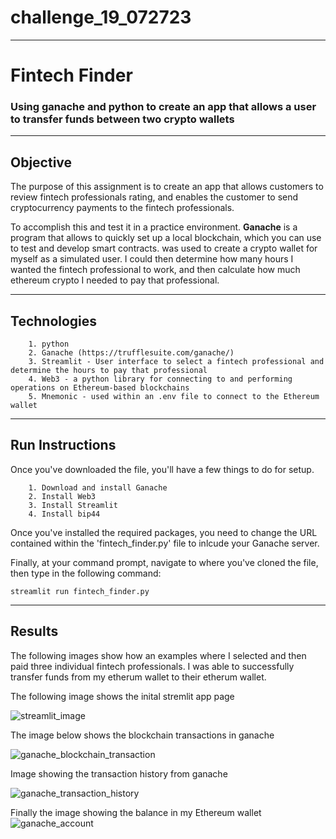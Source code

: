 # challenge_19_072723
---
# Fintech Finder 
### Using ganache and python to create an app that allows a user to transfer funds between two crypto wallets
---
## Objective

The purpose of this assignment is to create an app that allows customers to review fintech professionals rating, and enables the customer to send cryptocurrency payments to the fintech professionals.

To accomplish this and test it in a practice environment. **Ganache** is a program that allows to quickly set up a local blockchain, which you can use to test and develop smart contracts. was used to create a crypto wallet for myself as a simulated user. I could then determine how many hours I wanted the fintech professional to work, and then calculate how much ethereum crypto I needed to pay that professional.

---
## Technologies
        1. python
        2. Ganache (https://trufflesuite.com/ganache/)
        3. Streamlit - User interface to select a fintech professional and determine the hours to pay that professional
        4. Web3 - a python library for connecting to and performing operations on Ethereum-based blockchains
        5. Mnemonic - used within an .env file to connect to the Ethereum wallet

---
## Run Instructions
Once you've downloaded the file, you'll have a few things to do for setup.

        1. Download and install Ganache
        2. Install Web3 
        3. Install Streamlit
        4. Install bip44 

Once you've installed the required packages, you need to change the URL contained within the 'fintech_finder.py' file to inlcude your Ganache server. 

Finally, at your command prompt, navigate to where you've cloned the file, then type in the following command:
```
streamlit run fintech_finder.py
```
---
## Results

The following images show how an examples where I selected and then paid three individual fintech professionals. I was able to successfully transfer funds from my etherum wallet to their etherum wallet. 

The following image shows the inital stremlit app page

![streamlit_image](\Images\streamlit_transaction.png)

The image below shows the blockchain transactions in ganache

![ganache_blockchain_transaction](\Images\gnache_blockchain.png)

Image showing the transaction history from ganache

![ganache_transaction_history](\Images\gnache_transactions.png)

Finally the image showing the balance in my Ethereum wallet
![ganache_account](\Images\gnache_account.png)
